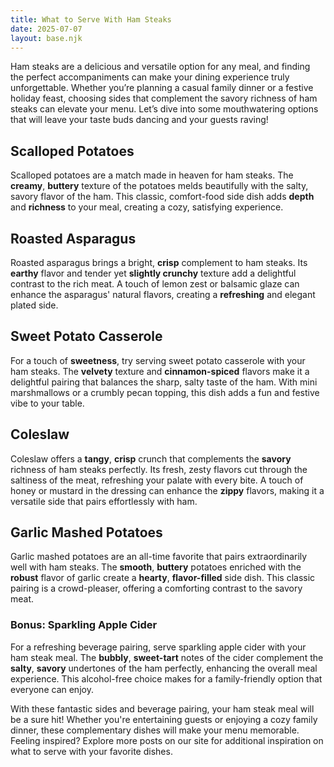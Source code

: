 ```yaml
---
title: What to Serve With Ham Steaks  
date: 2025-07-07  
layout: base.njk  
---
```


Ham steaks are a delicious and versatile option for any meal, and finding the perfect accompaniments can make your dining experience truly unforgettable. Whether you’re planning a casual family dinner or a festive holiday feast, choosing sides that complement the savory richness of ham steaks can elevate your menu. Let’s dive into some mouthwatering options that will leave your taste buds dancing and your guests raving!

## **Scalloped Potatoes**
Scalloped potatoes are a match made in heaven for ham steaks. The **creamy**, **buttery** texture of the potatoes melds beautifully with the salty, savory flavor of the ham. This classic, comfort-food side dish adds **depth** and **richness** to your meal, creating a cozy, satisfying experience.

## **Roasted Asparagus**
Roasted asparagus brings a bright, **crisp** complement to ham steaks. Its **earthy** flavor and tender yet **slightly crunchy** texture add a delightful contrast to the rich meat. A touch of lemon zest or balsamic glaze can enhance the asparagus' natural flavors, creating a **refreshing** and elegant plated side.

## **Sweet Potato Casserole**
For a touch of **sweetness**, try serving sweet potato casserole with your ham steaks. The **velvety** texture and **cinnamon-spiced** flavors make it a delightful pairing that balances the sharp, salty taste of the ham. With mini marshmallows or a crumbly pecan topping, this dish adds a fun and festive vibe to your table.

## **Coleslaw**
Coleslaw offers a **tangy**, **crisp** crunch that complements the **savory** richness of ham steaks perfectly. Its fresh, zesty flavors cut through the saltiness of the meat, refreshing your palate with every bite. A touch of honey or mustard in the dressing can enhance the **zippy** flavors, making it a versatile side that pairs effortlessly with ham.

## **Garlic Mashed Potatoes**
Garlic mashed potatoes are an all-time favorite that pairs extraordinarily well with ham steaks. The **smooth**, **buttery** potatoes enriched with the **robust** flavor of garlic create a **hearty**, **flavor-filled** side dish. This classic pairing is a crowd-pleaser, offering a comforting contrast to the savory meat.

### **Bonus: Sparkling Apple Cider**
For a refreshing beverage pairing, serve sparkling apple cider with your ham steak meal. The **bubbly**, **sweet-tart** notes of the cider complement the **salty**, **savory** undertones of the ham perfectly, enhancing the overall meal experience. This alcohol-free choice makes for a family-friendly option that everyone can enjoy.

With these fantastic sides and beverage pairing, your ham steak meal will be a sure hit! Whether you're entertaining guests or enjoying a cozy family dinner, these complementary dishes will make your menu memorable. Feeling inspired? Explore more posts on our site for additional inspiration on what to serve with your favorite dishes.